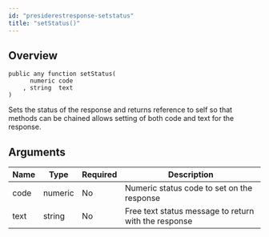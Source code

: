 ```yaml
---
id: "presiderestresponse-setstatus"
title: "setStatus()"
---
```



## Overview




```luceescript
public any function setStatus(
      numeric code
    , string  text
)
```

Sets the status of the response and returns
reference to self so that methods can be chained
allows setting of both code and text for the response.

## Arguments


<div class="table-responsive"><table class="table"><thead><tr><th>Name</th><th>Type</th><th>Required</th><th>Description</th></tr></thead><tbody><tr><td>code</td><td>numeric</td><td>No</td><td>Numeric status code to set on the response</td></tr><tr><td>text</td><td>string</td><td>No</td><td>Free text status message to return with the response</td></tr></tbody></table></div>